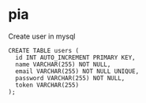 # pia

Create user in mysql 

```
CREATE TABLE users (
  id INT AUTO_INCREMENT PRIMARY KEY,
  name VARCHAR(255) NOT NULL,
  email VARCHAR(255) NOT NULL UNIQUE,
  password VARCHAR(255) NOT NULL,
  token VARCHAR(255)
);
```

